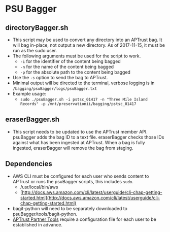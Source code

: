 # PSU Bagger

## directoryBagger.sh
 * This script may be used to convert any directory into an APTrust bag. It will bag in-place, not output a new directory. As of 2017-11-15, it must be run as the sudo user.
 * The following arguments must be used for the script to work.
    * `-i` for the identifier of the content being bagged
    * `-n` for the name of the content being bagged
    * `-p` for the absolute path to the content being bagged
 * Use the `-s` option to send the bag to APTrust.
 * Minimal output will be directed to the terminal, verbose logging is in `/bagging/psuBagger/logs/psuBagger.txt`
 * Example usage:
   * `sudo ./psuBagger.sh -i pstsc_01417 -n "Three Mile Island Records" -p /mnt/preservationii/bagging/pstsc_01417`

## eraserBagger.sh
  * This script needs to be updated to use the APTrust member API. psuBagger adds the bag ID to a text file. eraserBagger checks those IDs against what has been ingested at APTrust. When a bag is fully ingested, eraserBagger will remove the bag from staging.


## Dependencies
  * AWS CLI must be configured for each user who sends content to APTrust or runs the psuBagger scripts, this includes `sudo`. 
    * /usr/local/bin/aws 
    * [http://docs.aws.amazon.com/cli/latest/userguide/cli-chap-getting-started.html](http://docs.aws.amazon.com/cli/latest/userguide/cli-chap-getting-started.html)
  * bagit-python will need to be separately downloaded to psuBagger/tools/bagit-python.
  * [APTrust Partner Tools](https://wiki.aptrust.org/Partner_Tools#Config_Fi) require a configuration file for each user to be established in advance.
